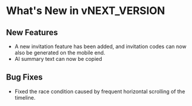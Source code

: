 # What's New in vNEXT_VERSION

## New Features

- A new invitation feature has been added, and invitation codes can now also be generated on the mobile end.
- AI summary text can now be copied

## Bug Fixes

- Fixed the race condition caused by frequent horizontal scrolling of the timeline.
